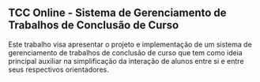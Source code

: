 ## TCC Online - Sistema de Gerenciamento de Trabalhos de Conclusão de Curso

Este trabalho visa apresentar o projeto e implementação de um sistema de gerenciamento de trabalhos de conclusão de curso que tem como ideia principal auxiliar na simplificação da interação de alunos entre si e entre seus respectivos orientadores.
